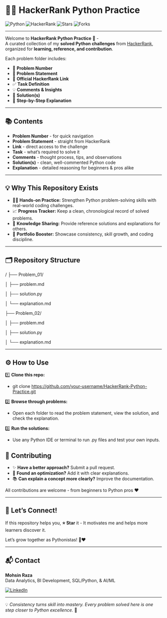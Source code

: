 # 🐍✨ HackerRank Python Practice

![Python](https://img.shields.io/badge/Python-3.x-blue?logo=python&logoColor=white)
![HackerRank](https://img.shields.io/badge/HackerRank-Challenges-brightgreen?logo=hackerrank&logoColor=white)
![Stars](https://img.shields.io/github/stars/your-username/HackerRank-Python-Practice?style=social)
![Forks](https://img.shields.io/github/forks/your-username/HackerRank-Python-Practice?style=social)

---

Welcome to **HackerRank Python Practice** 🚀 -  
A curated collection of my **solved Python challenges** from [HackerRank](https://www.hackerrank.com/), organized for **learning, reference, and contribution**.

Each problem folder includes:  
- 📌 **Problem Number**  
- 📝 **Problem Statement**  
- 🔗 **Official HackerRank Link**  
- ✅ **Task Definition**  
- 💡 **Comments & Insights**  
- 🧩 **Solution(s)**  
- 📂 **Step-by-Step Explanation**  

---

## 📚 Contents
- **Problem Number** - for quick navigation  
- **Problem Statement** - straight from HackerRank  
- **Link** - direct access to the challenge  
- **Task** - what’s required to solve it  
- **Comments** - thought process, tips, and observations  
- **Solution(s)** - clean, well-commented Python code  
- **Explanation** - detailed reasoning for beginners & pros alike  

---

## 💡 Why This Repository Exists
- 👨‍💻 **Hands-on Practice:** Strengthen Python problem-solving skills with real-world coding challenges.  
- 📈 **Progress Tracker:** Keep a clean, chronological record of solved problems.  
- 🧠 **Knowledge Sharing:** Provide reference solutions and explanations for others.  
- 💼 **Portfolio Booster:** Showcase consistency, skill growth, and coding discipline.  

---

## 🗂️ Repository Structure

/
├── Problem_01/

│ ├── problem.md

│ ├── solution.py

│ └── explanation.md

├── Problem_02/

│ ├── problem.md

│ ├── solution.py

│ └── explanation.md


---

## ⚙️ How to Use

1️⃣ **Clone this repo:**
- git clone https://github.com/your-username/HackerRank-Python-Practice.git

2️⃣ **Browse through problems:**
- Open each folder to read the problem statement, view the solution, and check the explanation.

3️⃣ **Run the solutions:**
- Use any Python IDE or terminal to run .py files and test your own inputs.

## 🤝 Contributing
- ✨ **Have a better approach?** Submit a pull request.  
- 🚀 **Found an optimization?** Add it with clear explanations.  
- 📚 **Can explain a concept more clearly?** Improve the documentation.  

All contributions are welcome - from beginners to Python pros ❤️  

---

## 🌟 Let’s Connect!
If this repository helps you, **⭐ Star** it -  It motivates me and helps more learners discover it.  

Let’s grow together as Pythonistas! 🐍❤️  

---

## 📬 Contact

**Mohsin Raza**  
Data Analytics, BI Development, SQL/Python, & AI/ML

[![LinkedIn](https://img.shields.io/badge/LinkedIn-0077B5?style=for-the-badge&logo=linkedin&logoColor=white)](https://www.linkedin.com/in/mohsin--raza)

---

💡 *Consistency turns skill into mastery. Every problem solved here is one step closer to Python excellence.* 🚀

